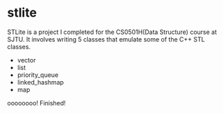 # stlite
STLite is a project I completed for the CS0501H(Data Structure) course at SJTU. It involves writing 5 classes that emulate some of the C++ STL classes.
* vector
* list
* priority_queue
* linked_hashmap
* map

oooooooo! Finished! 